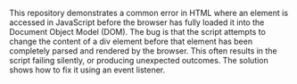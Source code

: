 This repository demonstrates a common error in HTML where an element is accessed in JavaScript before the browser has fully loaded it into the Document Object Model (DOM). The bug is that the script attempts to change the content of a div element before that element has been completely parsed and rendered by the browser.  This often results in the script failing silently, or producing unexpected outcomes. The solution shows how to fix it using an event listener.